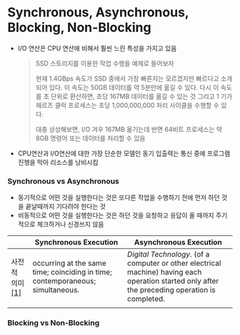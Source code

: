 # Synchronous,  Asynchronous, Blocking, Non-Blocking

- I/O 연산은 CPU 연산에 비해서 훨씬 느린 특성을 가지고 있음

  > SSD 스토리지를 이용한 작업 수행을 예제로 들어보자
  >
  > 현재 1.4GBps 속도가 SSD 중에서 가장 빠른지는 모르겠지만 빠르다고 소개되어 있다. 
  > 이 속도는 50GB 데이터를 약 5분만에 옮길 수 있다.
  > 다시 이 속도를 초 단위로 환산하면, 초당 167MB 데이터를 옮길 수 있는 것
  > 그리고 1 기가헤르츠 클럭 프로세스는 초당 1,000,000,000 처리 사이클을 수행할 수 있다.
  >
  > 대충 상상해보면, I/O 겨우 167MB 옮기는데 반면 64비트 프로세스는 약 8GB 명령어 또는 데이터를 처리할 수 있음

- CPU연산과 I/O연산에 대한 가장 단순한 모델인 동기 입출력는 통신 중에 프로그램 진행을 막아 리소스를 낭비시킴

### Synchronous vs Asynchronous

- 동기적으로 어떤 것을 실행한다는 것은 또다른 작업을 수행하기 전에 먼저 하던 것을 끝날때까지 기다려야 한다는 것
- 비동적으로 어떤 것을 실행한다는 것은 하던 것을 요청하고 응답이 올 때까지 주기적으로 체크하거나 신경쓰지 않음

|                                              | Synchronous Execution                                        | Asynchronous  Execution                                      |
| -------------------------------------------- | ------------------------------------------------------------ | ------------------------------------------------------------ |
| 사전적 의미[[1]](https://www,dictionary.com) | occurring at the same time; coinciding in time; contemporaneous; simultaneous. | *Digital Technology*. (of a computer or other electrical machine) having each operation started only after the preceding operation is completed. |
|                                              |                                                              |                                                              |

### Blocking vs Non-Blocking

